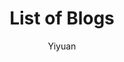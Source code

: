 ---
layout: postHome
title:  List of Blogs
description: Thia ia a list of blogs for cluster setup & individual posts
author: Yiyuan
---